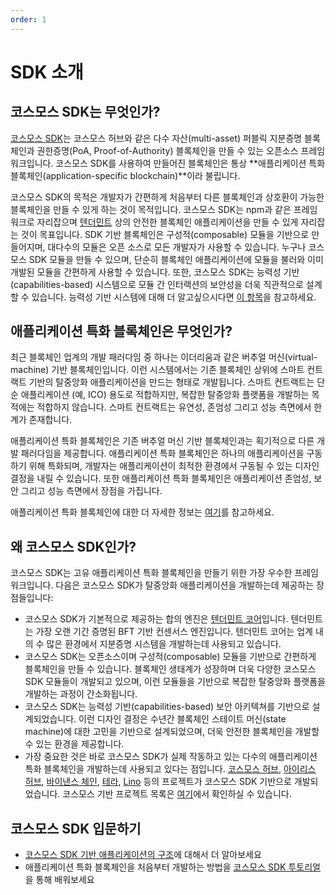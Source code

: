 ```yaml
---
order: 1
---
```


# SDK 소개

## 코스모스 SDK는 무엇인가?

[코스모스 SDK](https://github.com/DFWallet/anatha)는 코스모스 허브와 같은 다수 자산(multi-asset) 퍼블릭 지분증명 블록체인과 권한증명(PoA, Proof-of-Authority) 블록체인을 만들 수 있는 오픈소스 프레임워크입니다. 코스모스 SDK를 사용하여 만들어진 블록체인은 통상 **애플리케이션 특화 블록체인(application-specific blockchain)**이라 불립니다.

코스모스 SDK의 목적은 개발자가 간편하게 처음부터 다른 블록체인과 상호환이 가능한 블록체인을 만들 수 있게 하는 것이 목적입니다. 코스모스 SDK는 npm과 같은 프레임워크로 자리잡으며 [텐더민트](https://github.com/tendermint/tendermint) 상의 안전한 블록체인 애플리케이션을 만들 수 있게 자리잡는 것이 목표입니다. SDK 기반 블록체인은 구성적(composable) 모듈을 기반으로 만들어지며, 대다수의 모듈은 오픈 소스로 모든 개발자가 사용할 수 있습니다. 누구나 코스모스 SDK 모듈을 만들 수 있으며, 단순히 블록체인 애플리케이션에 모듈을 불러와 이미 개발된 모듈을 간편하게 사용할 수 있습니다. 또한, 코스모스 SDK는 능력성 기반(capabilities-based) 시스템으로 모듈 간 인터랙션의 보안성을 더욱 직관적으로 설계할 수 있습니다. 능력성 기반 시스템에 대해 더 알고싶으시다면 [이 항목](./ocap.md)을 참고하세요.

## 애플리케이션 특화 블록체인은 무엇인가?

최근 블록체인 업계의 개발 패러다임 중 하나는 이더리움과 같은 버추얼 머신(virtual-machine) 기반 블록체인입니다. 이런 시스템에서는 기존 블록체인 상위에 스마트 컨트랙트 기반의 탈중앙화 애플리케이션을 만드는 형태로 개발됩니다. 스마트 컨트랙트는 단순 애플리케이션 (예, ICO) 용도로 적합하지만, 복잡한 탈중앙화 플랫폼을 개발하는 목적에는 적합하지 않습니다. 스마트 컨트랙트는 유연성, 존엄성 그리고 성능 측면에서 한계가 존재합니다.

애플리케이션 특화 블록체인은 기존 버추얼 머신 기반 블록체인과는 획기적으로 다른 개발 패러다임을 제공합니다. 애플리케이션 특화 블록체인은 하나의 애플리케이션을 구동하기 위해 특화되며, 개발자는 애플리케이션이 최적한 환경에서 구동될 수 있는 디자인 결정을 내릴 수 있습니다. 또한 애플리케이션 특화 블록체인은 애플리케이션 존엄성, 보안 그리고 성능 측면에서 장점을 가집니다.

애플리케이션 특화 블록체인에 대한 더 자세한 정보는 [여기](./why-app-specific.md)를 참고하세요.

## 왜 코스모스 SDK인가?

코스모스 SDK는 고유 애플리케이션 특화 블록체인을 만들기 위한 가장 우수한 프레임워크입니다. 다음은 코스모스 SDK가  탈중앙화 애플리케이션을 개발하는데 제공하는 장점들입니다:

- 코스모스 SDK가 기본적으로 제공하는 합의 엔진은 [텐더민트 코어](https://github.com/tendermint/tendermint)입니다. 텐더민트는 가장 오랜 기간 증명된 BFT 기반 컨센서스 엔진입니다. 텐더민트 코어는 업계 내의 수 많은 환경에서 지분증명 시스템을 개발하는데 사용되고 있습니다.
- 코스모스 SDK는 오픈소스이며 구성적(composable) 모듈을 기반으로 간편하게 블록체인을 만들 수 있습니다. 블록체인 생태계가 성장하며 더욱 다양한 코스모스 SDK 모듈들이 개발되고 있으며, 이런 모듈들을 기반으로 복잡한 탈중앙화 플랫폼을 개발하는 과정이 간소화됩니다.
- 코스모스 SDK는 능력성 기반(capabilities-based) 보안 아키텍쳐를 기반으로 설계되었습니다. 이런 디자인 결정은 수년간 블록체인 스테이트 머신(state machine)에 대한 고민을 기반으로 설계되었으며, 더욱 안전한 블록체인을 개발할 수 있는 환경을 제공합니다.
- 가장 중요한 것은 바로 코스모스 SDK가 실제 작동하고 있는 다수의 애플리케이션 특화 블록체인을 개발하는데 사용되고 있다는 점입니다. [코스모스 허브](https://hub.cosmos.network), [아이리스 허브](https://irisnet.org), [바이낸스 체인](https://docs.binance.org), [테라](https://terra.money), [Lino](https://lino.network) 등의 프로젝트가 코스모스 SDK 기반으로 개발되었습니다. 코스모스 기반 프로젝트 목록은 [여기](https://cosmos.network/ecosystem)에서 확인하실 수 있습니다.

## 코스모스 SDK 입문하기

- [코스모스 SDK 기반 애플리케이션의 구조](./sdk-app-architecture.md)에 대해서 더 알아보세요
- 애플리케이션 특화 블록체인을 처음부터 개발하는 방법을 [코스모스 SDK 투토리얼](https://cosmos.network/docs/tutorial)을 통해 배워보세요
